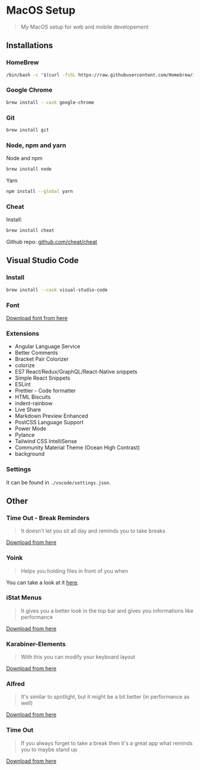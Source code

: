 # MacOS Setup

> My MacOS setup for web and mobile developement

## Installations

### HomeBrew

```sh
/bin/bash -c "$(curl -fsSL https://raw.githubusercontent.com/Homebrew/install/HEAD/install.sh)"
```

### Google Chrome

```sh
brew install --cask google-chrome
```

### Git

```sh
brew install git
```

### Node, npm and yarn

Node and npm

```sh
brew install node
```

Yarn

```sh
npm install --global yarn
```

### Cheat

Install:

```sh
brew install cheat
```

Github repo: [github.com/cheat/cheat](https://github.com/cheat/cheat)

## Visual Studio Code

### Install

```sh
brew install --cask visual-studio-code
```

### Font

[Download font from here](https://www.jetbrains.com/lp/mono/)

### Extensions

- Angular Language Service
- Better Comments
- Bracket Pair Colorizer
- colorize
- ES7 React/Redux/GraphQL/React-Native snippets
- Simple React Snippets
- ESLint
- Prettier - Code formatter
- HTML Biscuits
- indent-rainbow
- Live Share
- Markdown Preview Enhanced
- PostCSS Language Support
- Power Mode
- Pylance
- Tailwind CSS IntelliSense
- Community Material Theme (Ocean High Contrast)
- background

### Settings

It can be found in `./vscode/settings.json`.

## Other

### Time Out - Break Reminders

> It doesn't let you sit all day and reminds you to take breaks

[Download from here](https://apps.apple.com/us/app/time-out-break-reminders/id402592703?mt=12)

### Yoink

> Helps you holding files in front of you when

You can take a look at it [here](https://www.yoink.app/).

### iStat Menus

> It gives you a better look in the top bar and gives you informations like performance

[Download from here](https://bjango.com/mac/istatmenus/)

### Karabiner-Elements

> With this you can modify your keyboard layout

[Download from here](https://karabiner-elements.pqrs.org/)

### Alfred

> It's similar to spotlight, but it might be a bit better (in performance as well)

[Download from here](https://www.alfredapp.com/)

### Time Out

> If you always forget to take a break then it's a great app what reminds you to maybe stand up

[Download from here](https://apps.apple.com/us/app/time-out-break-reminders/id402592703?mt=12)
